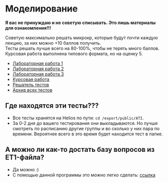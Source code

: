 # Моделирование
**Я вас не принуждаю и не советую списывать. Это лишь материалы для ознакомления!!!**

Советую максимально решать микрокр, которые будут почти каждую лекцию, за них можно +10 баллов получить.  
Тесты решать лучше всего на 80-100%, чтобы не терять много баллов.  
Курсовая работа выполнена типового формата, но на оценку 5.

+ [Лабораторная работа 1](./LAB_1)
+ [Лабораторная работа 2](./LAB_2)
+ [Лабораторная работа 3](./LAB_3)
+ [Курсовая работа](./Coursework)
+ [Решатель тестов](../Computer%20networks/nms)
+ [Архив всех тестов](https://disk.yandex.ru/d/C97NIDX2WGjeaw)

## Где находятся эти тесты???
+ Все тесты хранятся на Helios по пути: `cd /export/public/ATI`.
+ За 0-2 дня до вашего тестирования они выкладываются. Но лучше смотреть по расписанию другие группы и во сколько у них пара по времени. Вероятнее всего в это время будет находится тест в папке.

## А можно ли как-то достать базу вопросов из ET1-файла?
+ Да можно :)
+ С помощью данной программы это можно легко сделать: [ссылка](https://disk.yandex.ru/d/l5Ac4Wn-htWunw)
